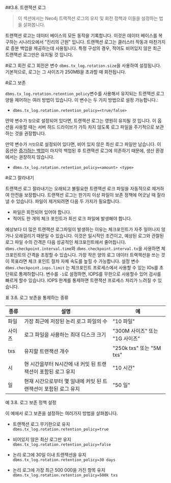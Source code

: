 ##3.8. 트랜잭션 로그

> 이 섹션에서는 Neo4j 트랙잭션 로그의 유지 및 회전 정책과 이들을 설정하는 법을 살펴봅니다. 


트랜잭션 로고는 데이터 베이스의 모든 동작을 기록합니다. 이것은 데이터 베이스를 복구하는 시나리오에서 "진리의 근원" 입니다. 트랜잭션 로그는 클러스터 작동과 마찬가지로 증분 백업을 제공하는데 사용됩니다. 특정 구성의 경우, 적어도 비어있지 않은 최근 
트랜잭션 로그만은 유지될 것 입니다. 

#로그 회전
로그 회전은 변수 ```dbms.tx_log.rotation.size```을 사용하여 설정됩니다. 기본적으로, 로그는 그 사이즈가 250MB을 초과할 때 회전됩니다. 


#로그 보존

```dbms.tx_log.rotation.retention_policy```변수를 사용해서 유지되는 트랜잭션 로그 양을 제어하는 여러 방법이 있습니다. 이 변수는 두 가지 방법으로 설정 가능합니다.:


+ ```dbms.tx_log.rotation.retention_policy=<true/false>```

먄약 변수가 ```참```으로 설정되어 있다면, 트랜잭션 로그는 영원히 유지될 것 입니다. 이 옵션을 사용할 때는 서버 하드 드라이브가 가득 차지 않도록 로그 파일을 주기적으로 보관하는 것을 권장합니다. 

만약 변수가 ```거짓```으로 설정되어 있다면, 비어 있지 않은 최신 로그 파일만 남습니다. 이 옵션은 [증가하는 백업]("https://neo4j.com/docs/operations-manual/current/backup/perform-backup/#backup-incremental")이 마지막 백업된 후 트랜잭션 로그에 의존하기 때문에, 생산 환경에서는 권장하지 않습니다. 


+ ```dbms.tx_log.rotation.retention_policy=<amount> <type>```


#로그 잘라내기

트랜잭션 로그 잘라내기는 오래되고 불필요한 트랜잭션 로크 파일을 자동적으로 제거하여 안전을 보장합니다. 트랜잭션 로그는 한가지 이상 파일이 보존 정책에 어긋날 때 잘라낼 수 있습니다. 파일이 제거되려면 다음 두 가지가 필요합니다. 

+ 파일은 회전되어 있어야 합니다. 
+ 적어도 한 개의 체크 포인트가 최신 로크 파일에 발생해야 합니다. 

예상보다 더 많은 트랜잭션 로그파일이 발생하는 이유는 체크포인트가 자주 일어나지 않거나 오래걸리기 때문일 수 있습니다. 이것은 일시적인 조건이고, 예상된 로그와 관찰된 로그 파일 수의 간격은 다음 성공적인 체크포인트에서 줄어듭니다. ```dbms.checkpoint.interval.time```와 ```dbms.checkpoint.interval.tx```을 사용하면 체크포인트의 간격을 조정할 수 있습니다. 가장 작은 양의 로그 데이터 트랙잭션을 쓰는 것이 목표라면 체크 포인트 절차 자체 속도를 높힐 수 가능합니다. 설정 변수 ```dbms.checkpoint.iops.limit``` 는 체크포인트 프로세스에서 사용할 수 있는 IOs를 초 단위로 통제하합니다. 변수를 ```-1```로 설정하면, IOPS를 무한으로 사용할수 있어 검사를 빠르게 할수 있습니다. IOPS 한계를 통제하면 트랜잭션 프로세스 처리가 느려질 수 있습니다. 

표 3.6. 로그 보존을 통제하는 종류

 | 종류   | 설명                                                         | 예                             |
| ------ | ------------------------------------------------------------ | ------------------------------ |
| 파일   | 가장 최근에 저장된 논리 로그 파일의 수                       | "10 파일"                      |
| 사이즈 | 로그 파일을 사용하는 최대 디스크 크기                        | "300M 사이즈" 또는 "1G 사이즈" |
| txs    | 유지할 트랜잭션 개수                                         | "250k txs" 또는 "5M txs"       |
| 시     | 현 시간을부터 N시간에 내 커밋 된 트랜잭션이 포함된 로그 유지 | "10 시간"                      |
| 일     | 현재 시간으로부터 몇 일내에 커밋 된 트랜잭션이 포함된 로그 유지 | "50 일"                        |



예 3.8. 로그 보존 정책 설정

이 예에서 로그 보존을 설정하는 여러가지 방법을 살펴봅니다. 

+ 트랜잭션 로그 무기한으로 유지
```dbms.tx_log.rotation.retention_policy=true```

+ 비어있지 않은 최신 로그만 유지
```dbms.tx_log.rotation.retention_policy=false```

+ 논리 로그에 30일 이내 트랜잭션을 유지
```dbms.tx_log.rotation.retention_policy=30 days```

+ 논리 로그에 가장 최근 500 000을 가진 항목 유지  
```dbms.tx_log.rotation.retention_policy=500k txs```
